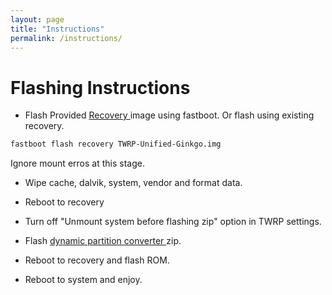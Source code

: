 ```yaml
---
layout: page
title: "Instructions"
permalink: /instructions/
---
```



# Flashing Instructions

- Flash Provided [ Recovery ](https://sourceforge.net/projects/kycii91-j4plus/files/Ginkgo/Recovery/TWRP-Unified-Ginkgo.img/download)  image using fastboot. Or flash using existing recovery.

```sh
fastboot flash recovery TWRP-Unified-Ginkgo.img
```

Ignore mount erros at this stage.

- Wipe cache, dalvik, system, vendor and format data.

- Reboot to recovery 
- Turn off "Unmount system before flashing zip" option in TWRP settings.
- Flash [ dynamic partition converter ](https://sourceforge.net/projects/kycii91-j4plus/files/Ginkgo/Ginkgo_Retrofit_Dynamic_Partitions_Converter.zip/download) zip.

- Reboot to recovery and flash ROM.
- Reboot to system and enjoy.

